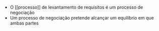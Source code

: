 - O [[processo]] de levantamento de requisitos é um processo de negociação
- Um processo de negociação pretende alcançar um equilíbrio em que ambas partes 